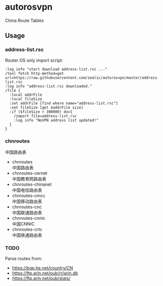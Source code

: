 # autorosvpn
China Route Tables

## Usage

### address-list.rsc
Router OS only import script:

```shell
:log info "start download address-list.rsc ..."
/tool fetch http-method=get url=https://raw.githubusercontent.com/zealic/autorosvpn/master/address-list.rsc
:log info "address-list.rsc downloaded."
/file {
  :local addrFile
  :local fileSize
  :set addrFile [find where name="address-list.rsc"]
  :set fileSize [get $addrFile size]
  :if ($fileSize > 300000) do={
    /import file=address-list.rsc
    :log info "NoVPN address list updated!"
  }
}
```

### chnroutes
中国路由表

* chnroutes  
  中国路由表
* chnroutes-cernet  
  中国教育网路由表
* chnroutes-chinanet  
  中国电信路由表
* chnroutes-cmcc  
  中国移动路由表
* chnroutes-cnc  
  中国联通路由表
* chnroutes-cnnic  
  中国CNNIC
* chnroutes-crtc  
  中国铁通路由表

### TODO
Parse routes from:

* https://bgp.he.net/country/CN
* https://ftp.arin.net/pub/rr/arin.db
* https://ftp.arin.net/pub/stats/
